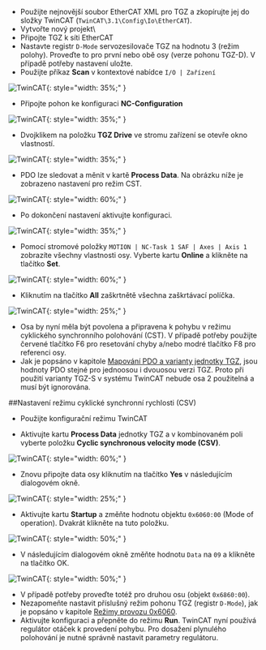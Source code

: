 - Použijte nejnovější soubor EtherCAT XML pro TGZ a zkopírujte jej do složky TwinCAT (`TwinCAT\3.1\Config\Io\EtherCAT`).
- Vytvořte nový projekt\
- Připojte TGZ k síti EtherCAT
- Nastavte registr `D-Mode` servozesilovače TGZ na hodnotu 3 (režim polohy).
  Proveďte to pro první nebo obě osy (verze pohonu TGZ-D). 
  V případě potřeby nastavení uložte.
- Použijte příkaz **Scan** v kontextové nabídce `I/O | Zařízení`

![TwinCAT](../../../../source/img/twincat01devices.webp){: style="width: 35%;" }

- Připojte pohon ke konfiguraci **NC-Configuration**

![TwinCAT](../../../../source/img/twincat02drive.webp){: style="width: 35%;" }

- Dvojklikem na položku **TGZ Drive** ve stromu zařízení se otevře okno vlastností.

![TwinCAT](../../../../source/img/twincat03properties.webp){: style="width: 35%;" }

- PDO lze sledovat a měnit v kartě **Process Data**. Na obrázku níže je zobrazeno nastavení pro režim CST.

![TwinCAT](../../../../source/img/twincat04CSTset.webp){: style="width: 60%;" }

- Po dokončení nastavení aktivujte konfiguraci.

![TwinCAT](../../../../source/img/twincat05config.webp){: style="width: 35%;" }

- Pomocí stromové položky `MOTION | NC-Task 1 SAF | Axes | Axis 1` zobrazíte všechny vlastnosti osy. Vyberte kartu **Online** a klikněte na tlačítko **Set**.

![TwinCAT](../../../../source/img/twincat06motion.webp){: style="width: 60%;" }

- Kliknutím na tlačítko **All** zaškrtnětě všechna zaškrtávací políčka.

![TwinCAT](../../../../source/img/twincat07enableAll.webp){: style="width: 25%;" }

- Osa by nyní měla být povolena a připravena k pohybu v režimu cyklického synchronního polohování (CST). V případě potřeby použijte červené tlačítko F6 pro resetování chyby a/nebo modré tlačítko F8 pro referenci osy.
- Jak je popsáno v kapitole [Mapování PDO a varianty jednotky TGZ](objects.md#PDO_TGZ), jsou hodnoty PDO stejné pro jednoosou i dvouosou verzi TGZ. 
  Proto při použití varianty TGZ-S v systému TwinCAT nebude osa 2 použitelná a musí být ignorována.
  
##Nastavení režimu cyklické synchronní rychlosti (CSV)
- Použijte konfigurační režimu TwinCAT

- Aktivujte kartu **Process Data** jednotky TGZ a v kombinovaném poli vyberte položku **Cyclic synchronous velocity mode (CSV)**.

![TwinCAT](../../../../source/img/twincat08CSVitem.webp){: style="width: 60%;" }

- Znovu připojte data osy kliknutím na tlačítko **Yes** v následujícím dialogovém okně.

![TwinCAT](../../../../source/img/twincat09axisConfirm.webp){: style="width: 25%;" }

- Aktivujte kartu **Startup** a změňte hodnotu objektu `0x6060:00` (Mode of operation). Dvakrát klikněte na tuto položku.

![TwinCAT](../../../../source/img/twincat10startupTab.webp){: style="width: 50%;" }

- V následujícím dialogovém okně změňte hodnotu `Data` na `09` a klikněte na tlačítko OK.

![TwinCAT](../../../../source/img/twincat11data09.webp){: style="width: 50%;" }

- V případě potřeby proveďte totéž pro druhou osu (objekt `0x6860:00`).
- Nezapomeňte nastavit příslušný režim pohonu TGZ (registr `D-Mode`), jak je popsáno v kapitole [Režimy provozu 0x6060](objects.md#0x6060).
- Aktivujte konfiguraci a přepněte do režimu **Run**. 
  TwinCAT nyní používá regulátor otáček k provedení pohybu.
  Pro dosažení plynulého polohování je nutné správně nastavit parametry regulátoru.